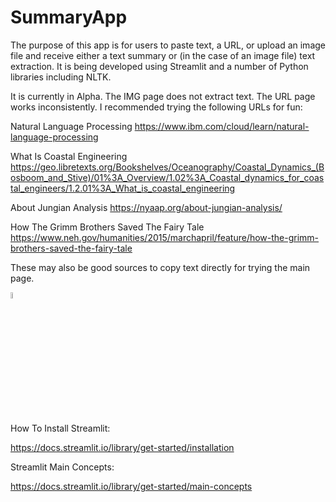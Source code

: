 # SummaryApp

The purpose of this app is for users to paste text, a URL, or upload an image file and receive either a text summary or (in the case of an image file) text extraction. It is being developed using Streamlit and a number of Python libraries including NLTK. 

It is currently in Alpha.
The IMG page does not extract text.
The URL page works inconsistently. I recommended trying the following URLs for fun:

Natural Language Processing
https://www.ibm.com/cloud/learn/natural-language-processing

What Is Coastal Engineering
https://geo.libretexts.org/Bookshelves/Oceanography/Coastal_Dynamics_(Bosboom_and_Stive)/01%3A_Overview/1.02%3A_Coastal_dynamics_for_coastal_engineers/1.2.01%3A_What_is_coastal_engineering

About Jungian Analysis
https://nyaap.org/about-jungian-analysis/

How The Grimm Brothers Saved The Fairy Tale
https://www.neh.gov/humanities/2015/marchapril/feature/how-the-grimm-brothers-saved-the-fairy-tale

These may also be good sources to copy text directly for trying the main page.

[<img src="https://upload.wikimedia.org/wikipedia/commons/0/09/YouTube_full-color_icon_%282017%29.svg" width="5%">](https://youtu.be/Dwzc0zhGkEA "Cognitive Style Heuristics")

How To Install Streamlit:

https://docs.streamlit.io/library/get-started/installation

Streamlit Main Concepts:

https://docs.streamlit.io/library/get-started/main-concepts 
